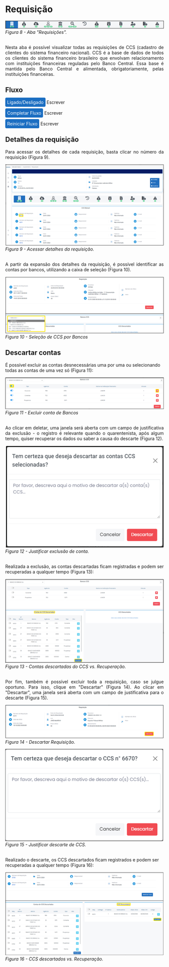 # Requisição <br>

![Página2](img/Requisições.png)<br>
*Figura 8 - Aba "Requisições".* <br><br>

<p style="text-align: justify;">Nesta aba é possível visualizar todas as requisições de CCS (cadastro de clientes do sistema financeiro nacional). CCS é a base de dados de todos os clientes do sistema financeiro brasileiro que envolvam relacionamento com instituições financeiras reguladas pelo Banco Central. Essa base é mantida pelo Banco Central e alimentada, obrigatoriamente, pelas instituições financeiras. </p>

## Fluxo
<span style="background-color: #1b6ec2; border-radius: 4px; padding: 6px; color: #FFFFFF ">Ligado/Desligado</span> Escrever <br><br>
<span style="background-color: #1b6ec2; border-radius: 4px; padding: 6px; color: #FFFFFF ">Completar Fluxo</span> Escrever <br><br>
<span style="background-color: #1b6ec2; border-radius: 4px; padding: 6px; color: #FFFFFF ">Reiniciar Fluxo</span> Escrever 

## Detalhes da requisição 
<p style="text-align: justify;">Para acessar os detalhes de cada requisição, basta clicar no número da requisição (Figura 9). </p>

![Página2](img/NumRequisição.png)<br>
*Figura 9 - Acessar detalhes da requisição.* <br><br>

<p style="text-align: justify;">A partir da expansão dos detalhes da requisição, é possível identificar as contas por bancos, utilizando a caixa de seleção (Figura 10). </p>

![Página2](img/ContasPorBancos.png)<br>
*Figura 10 - Seleção de CCS por Bancos* <br>

## Descartar contas
É possível excluir as contas desnecessárias uma por uma ou selecionando todas as contas de uma vez só (Figura 11):

![Página2](img/Excluir%20contas%20de%20banco.png)<br>
*Figura 11 - Excluir conta de Bancos* <br><br>

<p style="text-align: justify;">Ao clicar em deletar, uma janela será aberta com um campo de justificativa da exclusão - o registro é relevante quando o quarentenista, após algum tempo, quiser recuperar os dados ou saber a causa do descarte (Figura 12). </p>

![Página2](img/JustificarExclusao.png)<br>
*Figura 12 - Justificar exclusão de conta.* <br><br>

<p style="text-align: justify;">Realizada a exclusão, as contas descartadas ficam registradas e podem ser recuperadas a qualquer tempo (Figura 13): </p>

![Página2](img/ContasDoCCSDescartadas.png)<br>
*Figura 13 - Contas descartadas do CCS vs. Recuperação.* <br><br>

<p style="text-align: justify;">Por fim, também é possível excluir toda a requisição, caso se julgue oportuno. Para isso, clique em "Descartar" (Figura 14). Ao clicar em "Descartar", uma janela será aberta com um campo de justificativa para o descarte (Figura 15). </p>
 
![Página2](img/DescartarCCS.png)<br>
*Figura 14 - Descartar Requisição.* 

![Página2](img/JustificarDescarte.png)<br>
*Figura 15 - Justificar descarte de CCS.* <br><br>

Realizado o descarte, os CCS descartados ficam registrados e podem ser recuperadas a qualquer tempo (Figura 16):

![Página2](img/CCSDescartados.png)<br>
*Figura 16 - CCS descartados vs. Recuperação.* <br><br>
